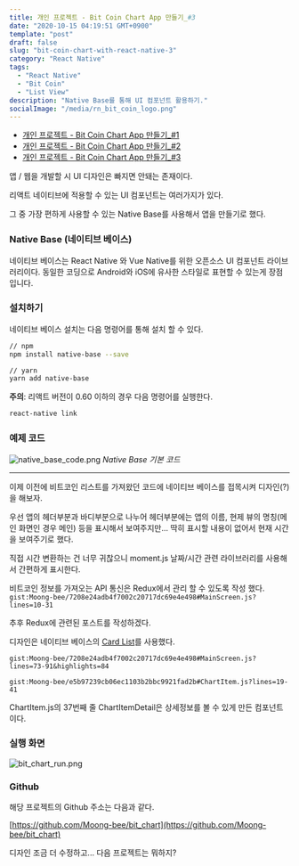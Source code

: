 ```yaml
---
title: 개인 프로젝트 - Bit Coin Chart App 만들기_#3
date: "2020-10-15 04:19:51 GMT+0900"
template: "post"
draft: false
slug: "bit-coin-chart-with-react-native-3"
category: "React Native"
tags:
  - "React Native"
  - "Bit Coin"
  - "List View"
description: "Native Base를 통해 UI 컴포넌트 활용하기."
socialImage: "/media/rn_bit_coin_logo.png"
---
```


- [개인 프로젝트 - Bit Coin Chart App 만들기\_#1](/posts/bit-coin-chart-with-react-native-1)
- [개인 프로젝트 - Bit Coin Chart App 만들기\_#2](/posts/bit-coin-chart-with-react-native-2)
- [개인 프로젝트 - Bit Coin Chart App 만들기\_#3](/posts/bit-coin-chart-with-react-native-3)

앱 / 웹을 개발할 시 UI 디자인은 빠지면 안돼는 존재이다.

리액트 네이티브에 적용할 수 있는 UI 컴포넌트는 여러가지가 있다.

그 중 가장 편하게 사용할 수 있는 Native Base를 사용해서 앱을 만들기로 했다.

### Native Base (네이티브 베이스)

네이티브 베이스는 React Native 와 Vue Native를 위한 오픈소스 UI 컴포넌트 라이브러리이다. 동일한 코딩으로 Android와 iOS에 유사한 스타일로 표현할 수 있는게 장점입니다.

### 설치하기

네이티브 베이스 설치는 다음 명령어를 통해 설치 할 수 있다.

```bash
// npm
npm install native-base --save

// yarn
yarn add native-base
```

**주의**: 리액트 버전이 0.60 이하의 경우 다음 명령어를 실행한다.

```bash
react-native link
```

### 예제 코드

![native_base_code.png](/media/native_base_code.png) _Native Base 기본 코드_

---

이제 이전에 비트코인 리스트를 가져왔던 코드에 네이티브 베이스를 접목시켜 디자인(?)을 해보자.

우선 앱의 헤더부분과 바디부분으로 나누어 헤더부분에는 앱의 이름, 현제 뷰의 명칭(메인 화면인 경우 메인) 등을 표시해서 보여주지만... 딱히 표시할 내용이 없어서 현재 시간을 보여주기로 했다.

직접 시간 변환하는 건 너무 귀찮으니 moment.js 날짜/시간 관련 라이브러리를 사용해서 간편하게 표시한다.

비트코인 정보를 가져오는 API 통신은 Redux에서 관리 할 수 있도록 작성 했다.
`gist:Moong-bee/7208e24adb4f7002c20717dc69e4e498#MainScreen.js?lines=10-31`

추후 Redux에 관련된 포스트를 작성하겠다.

디자인은 네이티브 베이스의 [Card List](https://docs.nativebase.io/Components.html#card-list-headref)를 사용했다.

`gist:Moong-bee/7208e24adb4f7002c20717dc69e4e498#MainScreen.js?lines=73-91&highlights=84`

`gist:Moong-bee/e5b97239cb06ec1103b2bbc9921fad2b#ChartItem.js?lines=19-41`

ChartItem.js의 37번째 줄 ChartItemDetail은 상세정보를 볼 수 있게 만든 컴포넌트이다.

### 실행 화면

![bit_chart_run.png](/media/bit_chart_run.png)

### Github

해당 프로젝트의 Github 주소는 다음과 같다.

[https://github.com/Moong-bee/bit_chart](https://github.com/Moong-bee/bit_chart)

디자인 조금 더 수정하고... 다음 프로젝트는 뭐하지?
